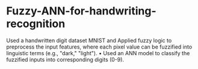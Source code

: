 # Fuzzy-ANN-for-handwriting-recognition
Used a handwritten digit dataset  MNIST and Applied fuzzy logic to preprocess the input features, where each pixel value can be fuzzified into linguistic terms (e.g., "dark," "light"). • Used an ANN model to classify the fuzzified inputs into corresponding digits (0-9).
